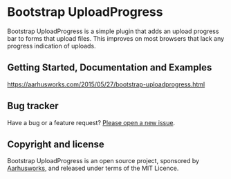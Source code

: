 # Bootstrap UploadProgress

Bootstrap UploadProgress is a simple plugin that adds an upload progress bar to forms that upload files. This improves
on most browsers that lack any progress indication of uploads.

## Getting Started, Documentation and Examples
https://aarhusworks.com/2015/05/27/bootstrap-uploadprogress.html

## Bug tracker

Have a bug or a feature request? [Please open a new issue](https://github.com/jakobadam/bootstrap-uploadprogress/issues).

## Copyright and license

Bootstrap UploadProgress is an open source project, sponsored by [Aarhusworks](http://aarhusworks.com), and released under terms of the MIT Licence.
